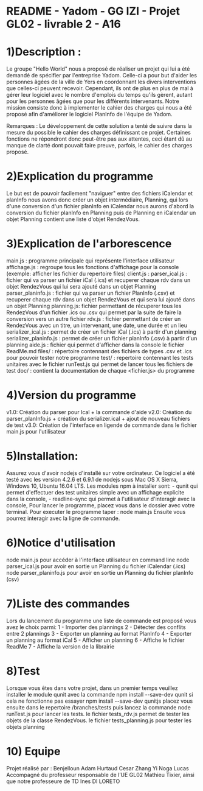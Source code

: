 # README - Yadom - GG IZI - Projet GL02 - livrable 2 - A16

# 1)Description :
Le groupe "Hello World" nous a proposé de réaliser un projet qui lui a été demandé de spécifier par l'entreprise Yadom. 
Celle-ci a pour but d'aider les personnes âgées de la ville de Yers en coordonnant les divers interventions que celles-ci peuvent recevoir. 
Cependant, ils ont de plus en plus de mal à gérer leur logiciel avec le nombre d'emplois du temps qu'ils gèrent, autant pour
les personnes âgées que pour les différents intervenants. Notre mission consiste donc à implementer 
le cahier des charges qui nous a été proposé afin d'améliorer le logiciel PlanInfo de l'équipe de Yadom.

Remarques : Le développement de cette solution a tenté de suivre dans la mesure du possible le cahier des charges définissant ce projet.
Certaines fonctions ne répondront donc peut-être pas aux attentes, ceci étant dû au manque de clarté dont pouvait faire preuve, parfois, le cahier des charges proposé.


# 2)Explication du programme
Le but est de pouvoir facilement "naviguer" entre des fichiers iCalendar et planInfo nous avons donc créer un objet intermédiaire, Planning, qui 
lors d'une conversion d'un fichier planInfo en iCalendar nous aurons d'abord la conversion du fichier planInfo en Planning puis de Planning en iCalendar
un objet Planning contient une liste d'objet RendezVous.


# 3)Explication de l'arborescence
main.js : programme principale qui représente l'interface utilisateur
affichage.js : regroupe tous les fonctions d'affichage pour la console (exemple: afficher les fichier du repertoire files)
client.js :
parser_ical.js : fichier qui va parser un fichier iCal (.ics) et recuperer chaque rdv dans un objet RendezVous qui lui sera ajouté dans un objet Planning 
parser_planinfo.js : fichier qui va parser un fichier PlanInfo (.csv) et recuperer chaque rdv dans un objet RendezVous et qui sera lui ajouté dans un objet Planning 
planning.js: fichier permettant de récuperer tous les RendezVous d'un fichier .ics ou .csv qui permet par la suite de faire la conversion vers un autre fichier
rdv.js : fichier permettant de créer un RendezVous avec un titre, un intervenant, une date, une durée et un lieu
serializer_ical.js : permet de créer un fichier iCal (.ics) à partir d'un planning
serializer_planinfo.js : permet de créer un fichier planInfo (.csv) à partir d'un planning
aide.js : fichier qui permet d'afficher dans la console le fichier ReadMe.md
files/ : répertoire contennant des fichiers de types .csv et .ics pour pouvoir tester notre programme
test/ : repertoire contennant les tests unitaires avec le fichier runTest.js qui permet de lancer tous les fichiers de test
doc/ : contient la documentation de chaque <fichier.js> du programme


# 4)Version du programme
v1.0: Création du parser pour Ical + la commande d'aide
v2.0: Création du parser_planInfo.js + création du serializer.ical + ajout de nouveau fichiers de test
v3.0: Création de l'interface en ligende de commande dans le fichier main.js pour l'utilisateur


# 5)Installation:
Assurez vous d'avoir nodejs d'installé sur votre ordinateur. 
Ce logiciel a été testé avec les version 4.2.6 et 6.9.1 de nodejs sous Mac OS X Sierra, Windows 10, Ubuntu 16.04 LTS.
Les modules npm à installer sont:
    - qunit qui permet d'effectuer des test unitaires simple avec un affichage explicite dans la console,
    - readline-sync qui permet à l'utilisateur d'interagir avec la console,
Pour lancer le programme, placez vous dans le dossier avec votre terminal.
Pour executer le programme taper : node main.js
Ensuite vous pourrez interagir avec la ligne de commande.


# 6)Notice d'utilisation
node main.js pour accéder à l'interface utilisateur en command line
node parser_ical.js pour avoir en sortie un Planning du fichier iCalendar (.ics)
node parser_planinfo.js pour avoir en sortie un Planning du fichier planInfo (csv)


# 7)Liste des commandes
Lors du lancement du programme une liste de commande est proposé vous avez le choix parmi:
1 - Importer des plannings
2 - Détecter des conflits entre 2 plannings
3 - Exporter un planning au format PlanInfo
4 - Exporter un planning au format iCal
5 - Afficher un planning
6 - Affiche le fichier ReadMe
7 - Affiche la version de la librairie

# 8)Test
Lorsque vous êtes dans votre projet,
dans un premier temps veuillez installer le module qunit avec la commande npm install --save-dev qunit si cela ne fonctionne pas essayer npm install --save-dev qunitjs
placez vous ensuite dans le repertoire /branches/tests puis lancez la commande node runTest.js pour lancer les tests.
le fichier tests_rdv.js permet de tester les objets de la classe RendezVous.
le fichier tests_planning.js pour tester les objets planning


# 10) Equipe 
Projet réalisé par :
Benjelloun Adam
Hurtaud Cesar
Zhang Yi
Noga Lucas
Accompagné du professeur responsable de l’UE GL02 Mathieu Tixier, ainsi que notre professeure de TD Ines DI LORETO